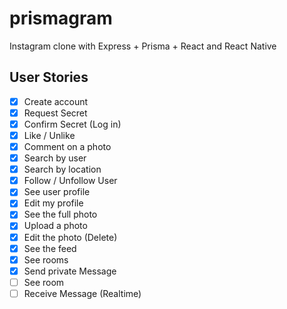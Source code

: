 # prismagram

Instagram clone with Express + Prisma + React and React Native

## User Stories

- [x] Create account
- [x] Request Secret
- [x] Confirm Secret (Log in)
- [x] Like / Unlike
- [x] Comment on a photo
- [x] Search by user
- [x] Search by location
- [x] Follow / Unfollow User
- [x] See user profile
- [x] Edit my profile
- [x] See the full photo
- [x] Upload a photo
- [x] Edit the photo (Delete)
- [x] See the feed
- [x] See rooms
- [x] Send private Message
- [ ] See room
- [ ] Receive Message (Realtime)
